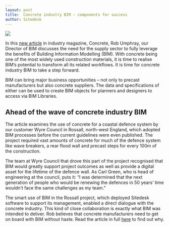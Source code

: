 ```yaml
---
layout: post
title:  Concrete industry BIM – components for success
author: Sitedesk
---
```


![]({{site.baseurl}}/images/news/Concrete-BIM-cover-April16.jpg)

In this <a href="{{site.baseurl}}/static/news/concrete-april-2016.pdf">new article</a> in industry magazine, Concrete, Rob Umphray, our Director of BIM discusses the need for the supply sector to fully leverage the benefits of Building Information Modelling (BIM). With concrete being one of the most widely used construction materials, it is time to realise BIM’s potential to transform all its related workflows. It is time for concrete industry BIM to take a step forward. 

<!--more-->


BIM can bring major business opportunities – not only to precast manufacturers but also concrete suppliers. The data and specifications of either can be used to create BIM objects for planners and designers to access via BIM Libraries. 

<h2>Ahead of the wave of concrete industry BIM</h2>

The article examines the use of concrete for a coastal defence system by our customer Wyre Council in Rossall, north-west England, which adopted BIM processes before the current guidelines were even published. The project required vast amounts of concrete for much of the defence system like wave breakers, a rear flood wall and precast steps for every 100m of the construction.

The team at Wyre Council that drove this part of the project recognised that BIM would greatly support project outcomes as well as provide a digital asset for the lifetime of the defence wall. As Carl Green, who is head of engineering at the council, puts it: “I was determined that the next generation of people who would be renewing the defences in 50 years’ time wouldn’t face the same challenges as my team.”

The smart use of BIM in the Rossall project, which deployed Sitedesk software to support its management, enabled a direct dialogue with the concrete industry. This kind of close collaboration is exactly what BIM was intended to deliver. Rob believes that concrete manufacturers need to get on board with BIM without haste. Read the article in full [here]({{site.ubaseurlrl}}/static/news/concrete-april-2016.pdf) to find out why.

